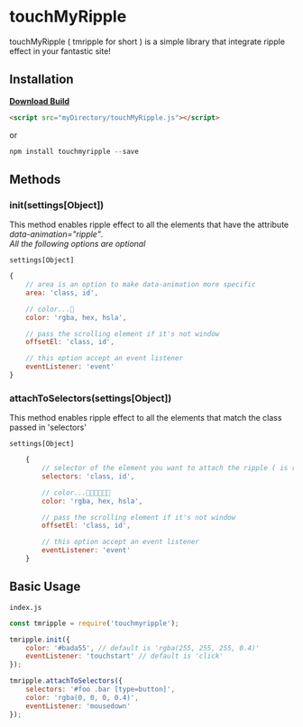 # touchMyRipple

<!--![image of touchMyRipple]()-->

touchMyRipple ( tmripple for short ) is a simple library that integrate ripple effect in your fantastic site!

## Installation
 
[**Download Build**](https://raw.githubusercontent.com/tomma5o/touchMyRipple/master/dist/touchMyRipple.js)

```html
<script src="myDirectory/touchMyRipple.js"></script>
```
or
```javascript
npm install touchmyripple --save
```

## Methods

### **init(settings[Object])**

This method enables ripple effect to all the elements that have the attribute _data-animation="ripple"_.<br>
_All the following options are optional_


`settings[Object]`
```javascript
{
    // area is an option to make data-animation more specific
    area: 'class, id',

    // color...🤔 
    color: 'rgba, hex, hsla', 

    // pass the scrolling element if it's not window
    offsetEl: 'class, id',

    // this option accept an event listener 
    eventListener: 'event'
}
```

### **attachToSelectors(settings[Object])**

This method enables ripple effect to all the elements that match the class passed in 'selectors'

`settings[Object]`
```javascript
    {
        // selector of the element you want to attach the ripple ( is required )
        selectors: 'class, id',

        // color...🤔🤔🤔🤔🤔🤔
        color: 'rgba, hex, hsla',

        // pass the scrolling element if it's not window
        offsetEl: 'class, id',

        // this option accept an event listener 
        eventListener: 'event'
    }
```


## Basic Usage

`index.js`
```javascript
const tmripple = require('touchmyripple');

tmripple.init({
    color: '#bada55', // default is 'rgba(255, 255, 255, 0.4)'
    eventListener: 'touchstart' // default is 'click'
});

tmripple.attachToSelectors({
    selectors: '#foo .bar [type=button]',
    color: 'rgba(0, 0, 0, 0.4)',
    eventListener: 'mousedown'
});
